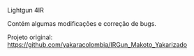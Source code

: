 Lightgun 4IR

Contém algumas modificações e correção de bugs.

Projeto original: https://github.com/yakaracolombia/IRGun_Makoto_Yakarizado
